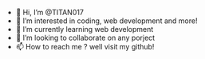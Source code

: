 - 👋 Hi, I’m @TITAN017
- 👀 I’m interested in coding, web development and more!
- 🌱 I’m currently learning web development
- 💞️ I’m looking to collaborate on any porject
- 📫 How to reach me ? well visit my github!

<!---
TITAN017/TITAN017 is a ✨ special ✨ repository because its `README.md` (this file) appears on your GitHub profile.
You can click the Preview link to take a look at your changes.
--->
